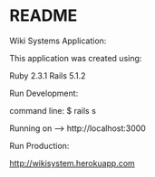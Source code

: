 # README

Wiki Systems Application:

This application was created using:

Ruby 2.3.1
Rails 5.1.2

Run Development:

command line: $ rails s

Running on --> http://localhost:3000


Run Production:

http://wikisystem.herokuapp.com


